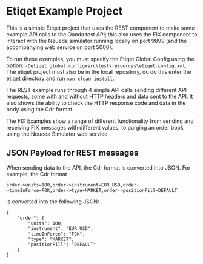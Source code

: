 # Etiqet Example Project

This is a simple Etiqet project that uses the REST component to make some example API calls to the Oanda test API; this also uses the FIX component to interact with the Neueda simulator running locally on port 9899 (and the accompanying web service on port 5000).

To run these examples, you must specify the Etiqet Global Config using the option: `-Detiqet.global.config=src\test\resources\etiqet.config.xml`. The etiqet project must also be in the local repository, do do this enter the etiqet directory and run `mvn clean install`.

The REST example runs through 4 simple API calls sending different API requests, some with and without HTTP headers and data sent to the API. It also shows the ability to check the HTTP response code and data in the body using the Cdr format.

The FIX Examples show a range of different functionality from sending and receiving FIX messages with different values, to purging an order book using the Neueda Simulator web service.

## JSON Payload for REST messages

When sending data to the API, the Cdr format is converted into JSON. For example, the Cdr format

`order->units=100,order->instrument=EUR_USD,order->timeInForce=FOK,order->type=MARKET,order->positionFill=DEFAULT`

is converted into the following JSON:

```
{
    "order": {
        "units": 100,
        "instrument": "EUR_USD",
        "timeInForce": "FOK",
        "type": "MARKET",
        "positionFill": "DEFAULT" 
    }
}
```
